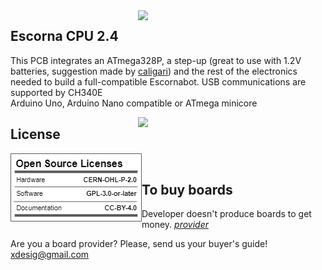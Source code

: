 <img src="Escorna_CPU_2_40_Amt_43.png" width="300" align="right">

## Escorna CPU 2.4
This PCB integrates an ATmega328P, a step-up (great to use with 1.2V batteries, suggestion made by [caligari](https://github.com/rafacouto)) and the rest of the electronics needed to build a full-compatible Escornabot.
USB communications are supported by CH340E<br>
Arduino Uno, Arduino Nano compatible or ATmega minicore

<img src="SeudoSingularis_preto.jpg" width="300" align="right">
   
## License

<img src="oshw_facts.png" width="210" align="left">

<br>

## To buy boards

Developer doesn't produce boards to get money. [_provider_][provider]

Are you a board provider? Please, send us your buyer's guide! xdesig@gmail.com





[XDE01]: https://twitter.com/xdesig
[provider]: https://www.pcbway.com/project/shareproject/Escorna_CPU_2_4.html
[LICENSEcc]: https://creativecommons.org/licenses/by-sa/3.0/es
[OHL-W-V2]: https://ohwr.org/project/cernohl/wikis/Documents/CERN-OHL-version-2
